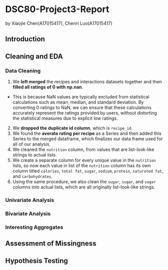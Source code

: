 # DSC80-Project3-Report
by Xiaojie Chen(A17015417), Chenri Luo(A17015417)
## Introduction
## Cleaning and EDA
### Data Cleaning
1. We **left merged** the recipes and interactions datasets together and then **filled all ratings of 0 with np.nan**. 
- This is because NaN values are typically excluded from statistical calculations such as mean, median, and standard deviation. By converting 0 ratings to NaN, we can ensure that these calculations accurately represent the ratings provided by users, without distorting the statistical measures due to explicit low ratings.
2. We **dropped the duplicate id column**, which is `recipe_id`. 
3. We found the **averate rating per recipe** as a Series and then added this Series to the merged dataframe, which finalizes our data frame used for all of our analysis. 
4. We cleaned the `nutrition` column, from values that are list-look-like strings to actual lists.
5. We create a separate column for every unique value in the `nutrition` lists, so now each value in list of the `nutrition` column has its own column titled `calories`, `total fat`, `sugar`, `sodium`, `protein`, `saturated fat`, and `carbohydrates`.  
6. Using the same procedure, we also clean the `sugar`, `sugar`,  and `sugar` columns into actual lists, which are all originally list-look-like strings. 
### Univariate Analysis

### Bivariate Analysis
### Interesting Aggregates

## Assessment of Missingness
## Hypothesis Testing
